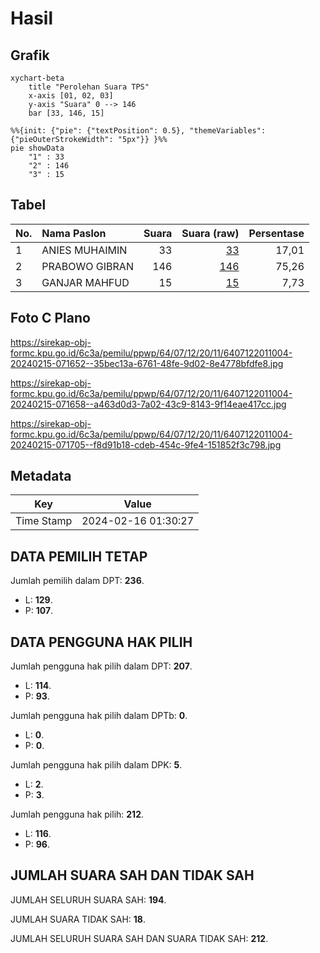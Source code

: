 # Hasil

## Grafik

```mermaid
xychart-beta
    title "Perolehan Suara TPS"
    x-axis [01, 02, 03]
    y-axis "Suara" 0 --> 146
    bar [33, 146, 15]
```

```mermaid
%%{init: {"pie": {"textPosition": 0.5}, "themeVariables": {"pieOuterStrokeWidth": "5px"}} }%%
pie showData
    "1" : 33
    "2" : 146
    "3" : 15
```

## Tabel

| No. | Nama Paslon    | Suara | Suara (raw) | Persentase |
|:--- |:-------------- | -----:| -----------:| ----------:|
| 1   | ANIES MUHAIMIN | 33    | [33][p-1]   | 17,01      |
| 2   | PRABOWO GIBRAN | 146   | [146][p-2]  | 75,26      |
| 3   | GANJAR MAHFUD  | 15    | [15][p-3]   | 7,73       |


[p-1]: https://github.com/gigit-pemilu/pemilu-2024-64-kalimantan-timur/blob/main/pilpres/hitung-suara/sub/64-kalimantan-timur/sub/07-kutai-barat/sub/12-bongan/sub/2011-muara-kedang/sub/004-tps/sub/paslon-1.txt
[p-2]: https://github.com/gigit-pemilu/pemilu-2024-64-kalimantan-timur/blob/main/pilpres/hitung-suara/sub/64-kalimantan-timur/sub/07-kutai-barat/sub/12-bongan/sub/2011-muara-kedang/sub/004-tps/sub/paslon-2.txt
[p-3]: https://github.com/gigit-pemilu/pemilu-2024-64-kalimantan-timur/blob/main/pilpres/hitung-suara/sub/64-kalimantan-timur/sub/07-kutai-barat/sub/12-bongan/sub/2011-muara-kedang/sub/004-tps/sub/paslon-3.txt

## Foto C Plano

https://sirekap-obj-formc.kpu.go.id/6c3a/pemilu/ppwp/64/07/12/20/11/6407122011004-20240215-071652--35bec13a-6761-48fe-9d02-8e4778bfdfe8.jpg

https://sirekap-obj-formc.kpu.go.id/6c3a/pemilu/ppwp/64/07/12/20/11/6407122011004-20240215-071658--a463d0d3-7a02-43c9-8143-9f14eae417cc.jpg

https://sirekap-obj-formc.kpu.go.id/6c3a/pemilu/ppwp/64/07/12/20/11/6407122011004-20240215-071705--f8d91b18-cdeb-454c-9fe4-151852f3c798.jpg


## Metadata

| Key        | Value               |
| ---------- | ------------------- |
| Time Stamp | 2024-02-16 01:30:27 |


## DATA PEMILIH TETAP

Jumlah pemilih dalam DPT: **236**.
 * L: **129**.
 * P: **107**.

## DATA PENGGUNA HAK PILIH

Jumlah pengguna hak pilih dalam DPT: **207**.
 * L: **114**.
 * P: **93**.

Jumlah pengguna hak pilih dalam DPTb: **0**.
 * L: **0**.
 * P: **0**.

Jumlah pengguna hak pilih dalam DPK: **5**.
 * L: **2**.
 * P: **3**.

Jumlah pengguna hak pilih: **212**.
 * L: **116**.
 * P: **96**.

## JUMLAH SUARA SAH DAN TIDAK SAH

JUMLAH SELURUH SUARA SAH: **194**.

JUMLAH SUARA TIDAK SAH: **18**.

JUMLAH SELURUH SUARA SAH DAN SUARA TIDAK SAH: **212**.


